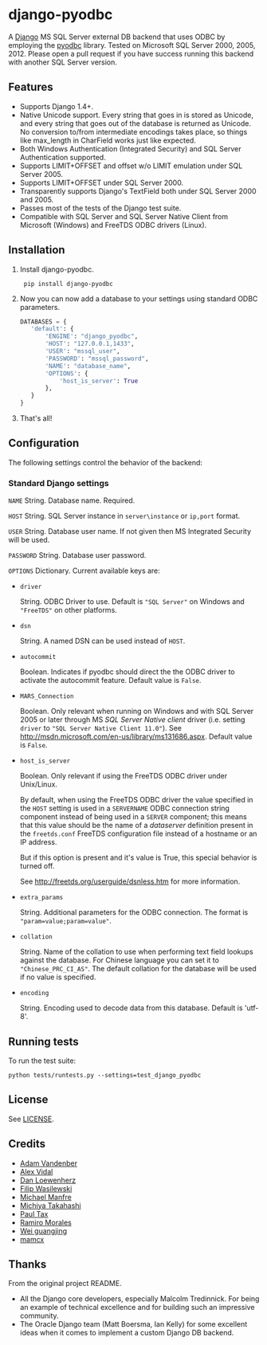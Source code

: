 django-pyodbc
=============

A [Django](http://djangoproject.com) MS SQL Server external DB backend that uses ODBC by employing the [pyodbc](http://pyodbc.sourceforge.net) library. Tested on Microsoft SQL Server 2000, 2005, 2012. Please open a pull request if you have success running this backend with another SQL Server version.

Features
--------

* Supports Django 1.4+.
* Native Unicode support. Every string that goes in is stored as Unicode, and every string that goes out of the database is returned as Unicode. No conversion to/from intermediate encodings takes place, so things like max_length in CharField works just like expected.
* Both Windows Authentication (Integrated Security) and SQL Server Authentication supported.
* Supports LIMIT+OFFSET and offset w/o LIMIT emulation under SQL Server 2005.
* Supports LIMIT+OFFSET under SQL Server 2000.
* Transparently supports Django's TextField both under SQL Server 2000 and 2005.
* Passes most of the tests of the Django test suite.
* Compatible with SQL Server and SQL Server Native Client from Microsoft (Windows) and FreeTDS ODBC drivers (Linux).

Installation
------------

1. Install django-pyodbc.

        pip install django-pyodbc

2. Now you can now add a database to your settings using standard ODBC parameters.

    ```python
    DATABASES = {
       'default': {
           'ENGINE': "django_pyodbc",
           'HOST': "127.0.0.1,1433",
           'USER': "mssql_user",
           'PASSWORD': "mssql_password",
           'NAME': "database_name",
           'OPTIONS': {
               'host_is_server': True
           },
       }
    }
    ```

3. That's all!

Configuration
-------------

The following settings control the behavior of the backend:

### Standard Django settings

`NAME` String. Database name. Required.

`HOST` String. SQL Server instance in `server\instance` or `ip,port` format.

`USER` String. Database user name. If not given then MS Integrated Security
    will be used.

`PASSWORD` String. Database user password.

`OPTIONS` Dictionary. Current available keys are:

* ``driver``

    String. ODBC Driver to use. Default is ``"SQL Server"`` on Windows and ``"FreeTDS"`` on other platforms.

* ``dsn``

    String. A named DSN can be used instead of ``HOST``.

* ``autocommit``

    Boolean. Indicates if pyodbc should direct the the ODBC driver to activate the autocommit feature. Default value is ``False``.

* ``MARS_Connection``

    Boolean. Only relevant when running on Windows and with SQL Server 2005 or later through MS *SQL Server Native client* driver (i.e. setting ``driver`` to ``"SQL Server Native Client 11.0"``). See http://msdn.microsoft.com/en-us/library/ms131686.aspx.  Default value is ``False``.

* ``host_is_server``

    Boolean. Only relevant if using the FreeTDS ODBC driver under Unix/Linux.

    By default, when using the FreeTDS ODBC driver the value specified in the ``HOST`` setting is used in a ``SERVERNAME`` ODBC connection string component instead of being used in a ``SERVER`` component; this means that this value should be the name of a *dataserver* definition present in the ``freetds.conf`` FreeTDS configuration file instead of a hostname or an IP address.

    But if this option is present and it's value is True, this special behavior is turned off.

    See http://freetds.org/userguide/dsnless.htm for more information.

* ``extra_params``

    String. Additional parameters for the ODBC connection. The format is
    ``"param=value;param=value"``.

* ``collation``

    String. Name of the collation to use when performing text field lookups against the database. For Chinese language you can set it to ``"Chinese_PRC_CI_AS"``. The default collation for the database will be used if no value is specified.

* ``encoding``

    String. Encoding used to decode data from this database. Default is 'utf-8'.


Running tests
-------------

To run the test suite:

```
python tests/runtests.py --settings=test_django_pyodbc
```

License
-------

See [LICENSE](LICENSE).

Credits
-------

* [Adam Vandenber](javascript:; "For code to distinguish between different Query classes when subclassing them.")
* [Alex Vidal](https://github.com/avidal)
* [Dan Loewenherz](http://dlo.me)
* [Filip Wasilewski](http://code.djangoproject.com/ticket/5246 "For his pioneering work, proving this was possible and profusely documenting the code with links to relevant vendor technical articles.")
* [Michael Manfre](https://github.com/manfre)
* [Michiya Takahashi](https://github.com/michiya)
* [Paul Tax](https://github.com/tax)
* [Ramiro Morales](http://djangopeople.net/ramiro/)
* [Wei guangjing](http://djangopeople.net/vcc/)
* [mamcx](http://code.djangoproject.com/ticket/5062 "For the first implementation using pymssql.")

Thanks
------

From the original project README.

* All the Django core developers, especially Malcolm Tredinnick. For being an example of technical excellence and for building such an impressive community.
* The Oracle Django team (Matt Boersma, Ian Kelly) for some excellent ideas when it comes to implement a custom Django DB backend.


